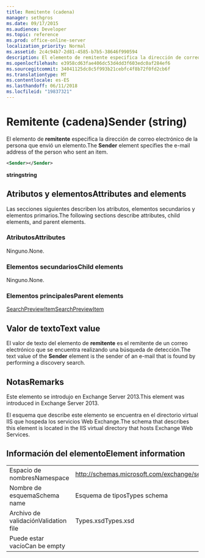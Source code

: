 ```yaml
---
title: Remitente (cadena)
manager: sethgros
ms.date: 09/17/2015
ms.audience: Developer
ms.topic: reference
ms.prod: office-online-server
localization_priority: Normal
ms.assetid: 2c4c94b7-2d81-4585-b7b5-38646f990594
description: El elemento de remitente especifica la dirección de correo electrónico de la persona que envió un elemento.
ms.openlocfilehash: e3958cd63fae406dc53d4dd3f603edc0af284ef6
ms.sourcegitcommit: 34041125dc8c5f993b21cebfc4f8b72f0fd2cb6f
ms.translationtype: MT
ms.contentlocale: es-ES
ms.lasthandoff: 06/11/2018
ms.locfileid: "19837321"
---
```

# <a name="sender-string"></a><span data-ttu-id="007ee-103">Remitente (cadena)</span><span class="sxs-lookup"><span data-stu-id="007ee-103">Sender (string)</span></span>

<span data-ttu-id="007ee-104">El elemento de **remitente** especifica la dirección de correo electrónico de la persona que envió un elemento.</span><span class="sxs-lookup"><span data-stu-id="007ee-104">The **Sender** element specifies the e-mail address of the person who sent an item.</span></span> 
  
```XML
<Sender></Sender>
```

 <span data-ttu-id="007ee-105">**string**</span><span class="sxs-lookup"><span data-stu-id="007ee-105">**string**</span></span>
## <a name="attributes-and-elements"></a><span data-ttu-id="007ee-106">Atributos y elementos</span><span class="sxs-lookup"><span data-stu-id="007ee-106">Attributes and elements</span></span>

<span data-ttu-id="007ee-107">Las secciones siguientes describen los atributos, elementos secundarios y elementos primarios.</span><span class="sxs-lookup"><span data-stu-id="007ee-107">The following sections describe attributes, child elements, and parent elements.</span></span>
  
### <a name="attributes"></a><span data-ttu-id="007ee-108">Atributos</span><span class="sxs-lookup"><span data-stu-id="007ee-108">Attributes</span></span>

<span data-ttu-id="007ee-109">Ninguno.</span><span class="sxs-lookup"><span data-stu-id="007ee-109">None.</span></span>
  
### <a name="child-elements"></a><span data-ttu-id="007ee-110">Elementos secundarios</span><span class="sxs-lookup"><span data-stu-id="007ee-110">Child elements</span></span>

<span data-ttu-id="007ee-111">Ninguno.</span><span class="sxs-lookup"><span data-stu-id="007ee-111">None.</span></span>
  
### <a name="parent-elements"></a><span data-ttu-id="007ee-112">Elementos principales</span><span class="sxs-lookup"><span data-stu-id="007ee-112">Parent elements</span></span>

[<span data-ttu-id="007ee-113">SearchPreviewItem</span><span class="sxs-lookup"><span data-stu-id="007ee-113">SearchPreviewItem</span></span>](searchpreviewitem.md)
  
## <a name="text-value"></a><span data-ttu-id="007ee-114">Valor de texto</span><span class="sxs-lookup"><span data-stu-id="007ee-114">Text value</span></span>

<span data-ttu-id="007ee-115">El valor de texto del elemento de **remitente** es el remitente de un correo electrónico que se encuentra realizando una búsqueda de detección.</span><span class="sxs-lookup"><span data-stu-id="007ee-115">The text value of the **Sender** element is the sender of an e-mail that is found by performing a discovery search.</span></span> 
  
## <a name="remarks"></a><span data-ttu-id="007ee-116">Notas</span><span class="sxs-lookup"><span data-stu-id="007ee-116">Remarks</span></span>

<span data-ttu-id="007ee-117">Este elemento se introdujo en Exchange Server 2013.</span><span class="sxs-lookup"><span data-stu-id="007ee-117">This element was introduced in Exchange Server 2013.</span></span>
  
<span data-ttu-id="007ee-118">El esquema que describe este elemento se encuentra en el directorio virtual IIS que hospeda los servicios Web Exchange.</span><span class="sxs-lookup"><span data-stu-id="007ee-118">The schema that describes this element is located in the IIS virtual directory that hosts Exchange Web Services.</span></span>
  
## <a name="element-information"></a><span data-ttu-id="007ee-119">Información del elemento</span><span class="sxs-lookup"><span data-stu-id="007ee-119">Element information</span></span>

|||
|:-----|:-----|
|<span data-ttu-id="007ee-120">Espacio de nombres</span><span class="sxs-lookup"><span data-stu-id="007ee-120">Namespace</span></span>  <br/> |http://schemas.microsoft.com/exchange/services/2006/types  <br/> |
|<span data-ttu-id="007ee-121">Nombre de esquema</span><span class="sxs-lookup"><span data-stu-id="007ee-121">Schema name</span></span>  <br/> |<span data-ttu-id="007ee-122">Esquema de tipos</span><span class="sxs-lookup"><span data-stu-id="007ee-122">Types schema</span></span>  <br/> |
|<span data-ttu-id="007ee-123">Archivo de validación</span><span class="sxs-lookup"><span data-stu-id="007ee-123">Validation file</span></span>  <br/> |<span data-ttu-id="007ee-124">Types.xsd</span><span class="sxs-lookup"><span data-stu-id="007ee-124">Types.xsd</span></span>  <br/> |
|<span data-ttu-id="007ee-125">Puede estar vacío</span><span class="sxs-lookup"><span data-stu-id="007ee-125">Can be empty</span></span>  <br/> ||
   


